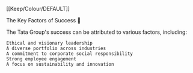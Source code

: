 [[Keep/Colour/DEFAULT]] 



The Key Factors of Success 🔑

The Tata Group's success can be attributed to various factors, including:

    Ethical and visionary leadership
    A diverse portfolio across industries
    A commitment to corporate social responsibility
    Strong employee engagement
    A focus on sustainability and innovation


